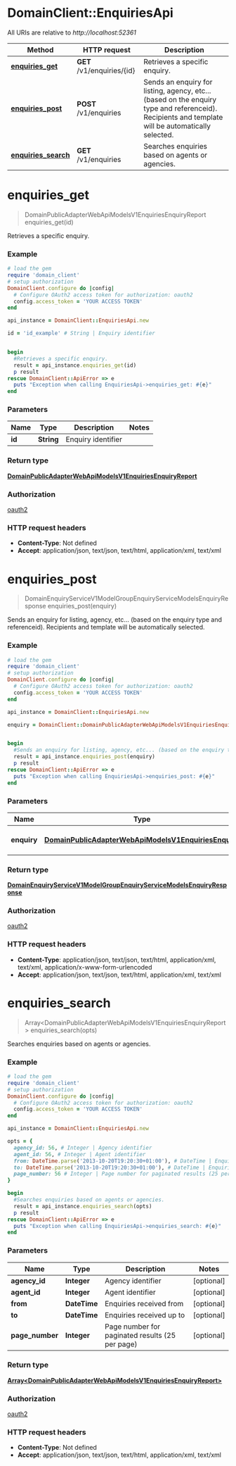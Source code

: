 # DomainClient::EnquiriesApi

All URIs are relative to *http://localhost:52361*

Method | HTTP request | Description
------------- | ------------- | -------------
[**enquiries_get**](EnquiriesApi.md#enquiries_get) | **GET** /v1/enquiries/{id} | Retrieves a specific enquiry.
[**enquiries_post**](EnquiriesApi.md#enquiries_post) | **POST** /v1/enquiries | Sends an enquiry for listing, agency, etc... (based on the enquiry type and referenceid).  Recipients and template will be automatically selected.
[**enquiries_search**](EnquiriesApi.md#enquiries_search) | **GET** /v1/enquiries | Searches enquiries based on agents or agencies.


# **enquiries_get**
> DomainPublicAdapterWebApiModelsV1EnquiriesEnquiryReport enquiries_get(id)

Retrieves a specific enquiry.

### Example
```ruby
# load the gem
require 'domain_client'
# setup authorization
DomainClient.configure do |config|
  # Configure OAuth2 access token for authorization: oauth2
  config.access_token = 'YOUR ACCESS TOKEN'
end

api_instance = DomainClient::EnquiriesApi.new

id = 'id_example' # String | Enquiry identifier


begin
  #Retrieves a specific enquiry.
  result = api_instance.enquiries_get(id)
  p result
rescue DomainClient::ApiError => e
  puts "Exception when calling EnquiriesApi->enquiries_get: #{e}"
end
```

### Parameters

Name | Type | Description  | Notes
------------- | ------------- | ------------- | -------------
 **id** | **String**| Enquiry identifier | 

### Return type

[**DomainPublicAdapterWebApiModelsV1EnquiriesEnquiryReport**](DomainPublicAdapterWebApiModelsV1EnquiriesEnquiryReport.md)

### Authorization

[oauth2](../README.md#oauth2)

### HTTP request headers

 - **Content-Type**: Not defined
 - **Accept**: application/json, text/json, text/html, application/xml, text/xml



# **enquiries_post**
> DomainEnquiryServiceV1ModelGroupEnquiryServiceModelsEnquiryResponse enquiries_post(enquiry)

Sends an enquiry for listing, agency, etc... (based on the enquiry type and referenceid).  Recipients and template will be automatically selected.

### Example
```ruby
# load the gem
require 'domain_client'
# setup authorization
DomainClient.configure do |config|
  # Configure OAuth2 access token for authorization: oauth2
  config.access_token = 'YOUR ACCESS TOKEN'
end

api_instance = DomainClient::EnquiriesApi.new

enquiry = DomainClient::DomainPublicAdapterWebApiModelsV1EnquiriesEnquiry.new # DomainPublicAdapterWebApiModelsV1EnquiriesEnquiry | The enquiry object


begin
  #Sends an enquiry for listing, agency, etc... (based on the enquiry type and referenceid).  Recipients and template will be automatically selected.
  result = api_instance.enquiries_post(enquiry)
  p result
rescue DomainClient::ApiError => e
  puts "Exception when calling EnquiriesApi->enquiries_post: #{e}"
end
```

### Parameters

Name | Type | Description  | Notes
------------- | ------------- | ------------- | -------------
 **enquiry** | [**DomainPublicAdapterWebApiModelsV1EnquiriesEnquiry**](DomainPublicAdapterWebApiModelsV1EnquiriesEnquiry.md)| The enquiry object | 

### Return type

[**DomainEnquiryServiceV1ModelGroupEnquiryServiceModelsEnquiryResponse**](DomainEnquiryServiceV1ModelGroupEnquiryServiceModelsEnquiryResponse.md)

### Authorization

[oauth2](../README.md#oauth2)

### HTTP request headers

 - **Content-Type**: application/json, text/json, text/html, application/xml, text/xml, application/x-www-form-urlencoded
 - **Accept**: application/json, text/json, text/html, application/xml, text/xml



# **enquiries_search**
> Array&lt;DomainPublicAdapterWebApiModelsV1EnquiriesEnquiryReport&gt; enquiries_search(opts)

Searches enquiries based on agents or agencies.

### Example
```ruby
# load the gem
require 'domain_client'
# setup authorization
DomainClient.configure do |config|
  # Configure OAuth2 access token for authorization: oauth2
  config.access_token = 'YOUR ACCESS TOKEN'
end

api_instance = DomainClient::EnquiriesApi.new

opts = { 
  agency_id: 56, # Integer | Agency identifier
  agent_id: 56, # Integer | Agent identifier
  from: DateTime.parse('2013-10-20T19:20:30+01:00'), # DateTime | Enquiries received from
  to: DateTime.parse('2013-10-20T19:20:30+01:00'), # DateTime | Enquiries received up to
  page_number: 56 # Integer | Page number for paginated results (25 per page)
}

begin
  #Searches enquiries based on agents or agencies.
  result = api_instance.enquiries_search(opts)
  p result
rescue DomainClient::ApiError => e
  puts "Exception when calling EnquiriesApi->enquiries_search: #{e}"
end
```

### Parameters

Name | Type | Description  | Notes
------------- | ------------- | ------------- | -------------
 **agency_id** | **Integer**| Agency identifier | [optional] 
 **agent_id** | **Integer**| Agent identifier | [optional] 
 **from** | **DateTime**| Enquiries received from | [optional] 
 **to** | **DateTime**| Enquiries received up to | [optional] 
 **page_number** | **Integer**| Page number for paginated results (25 per page) | [optional] 

### Return type

[**Array&lt;DomainPublicAdapterWebApiModelsV1EnquiriesEnquiryReport&gt;**](DomainPublicAdapterWebApiModelsV1EnquiriesEnquiryReport.md)

### Authorization

[oauth2](../README.md#oauth2)

### HTTP request headers

 - **Content-Type**: Not defined
 - **Accept**: application/json, text/json, text/html, application/xml, text/xml



